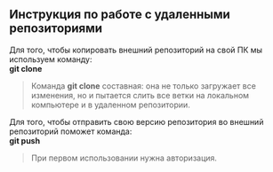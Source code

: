 ## Инструкция по работе с удаленными репозиториями

Для того, чтобы копировать внешний репозиторий на свой ПК мы используем команду:  
**git clone**

> Команда **git clone** составная: она не только загружает все изменения, но и пытается слить все ветки на локальном компьютере и в удаленном репозитории.

Для того, чтобы отправить свою версию репозитория во внешний репозиторий поможет команда:  
**git push**

> При первом использовании нужна авторизация.
